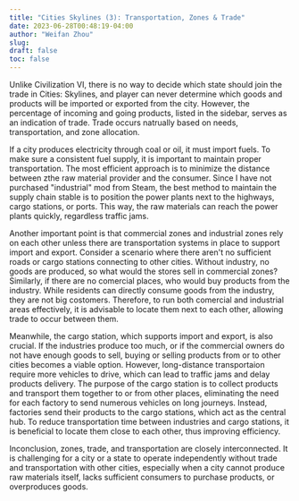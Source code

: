 ```yaml
---
title: "Cities Skylines (3): Transportation, Zones & Trade"
date: 2023-06-28T00:48:19-04:00
author: "Weifan Zhou"
slug:
draft: false
toc: false
---
```

<p>Unlike Civilization VI, there is no way to decide which state should join the trade in Cities: Skylines, and player can never determine which goods and products will be imported or exported from the city. However, the percentage of incoming and going products, listed in the sidebar, serves as an indication of trade. Trade occurs natrually based on needs, transportation, and zone allocation.</p>
<p>If a city produces electricity through coal or oil, it must import fuels. To make sure a consistent fuel supply, it is important to maintain proper transportation. The most efficient approach is to minimize the distance between zthe raw material provider and the consumer. Since I have not purchased "industrial" mod from Steam, the best method to maintain the supply chain stable is to position the power plants next to the highways, cargo stations, or ports. This way, the raw materials can reach the power plants quickly, regardless traffic jams.</p>
<p>Another important point is that commercial zones and industrial zones rely on each other unless there are transportation systems in place to support import and export. Consider a scenario where there aren't no sufficient roads or cargo stations connecting to other cities. Without industry, no goods are produced, so what would the stores sell in commercial zones? Similarly, if there are no comercial places, who would buy products from the industry. While residents can directly consume goods from the industry, they are not big costomers. Therefore, to run both comercial and industrial areas effectively, it is advisable to locate them next to each other, allowing trade to occur between them. </p>
<p>Meanwhile, the cargo station, which supports import and export, is also crucial. If the industries produce too much, or if the commercial owners do not have enough goods to sell, buying or selling products from or to other cities becomes a viable option. However, long-distance transportaion require more vehicles to drive, which can lead to traffic jams and delay products delivery. The purpose of the cargo station is to collect products and transport them together to or from other places, eliminating the need for each factory to send numerous vehicles on long journeys. Instead, factories send their products to the cargo stations, which act as the central hub. To reduce transportation time between industries and cargo stations, it is beneficial to locate them close to each other, thus improving efficiency. </p>
<p>Inconclusion, zones, trade, and transportation are closely interconnected. It is challenging for a city or a state to operate independently without trade and transportation with other cities, especially when a city cannot produce raw materials itself, lacks sufficient consumers to purchase products, or overproduces goods.</p>